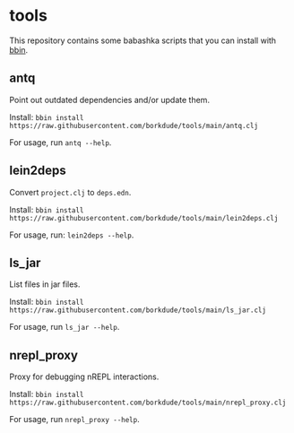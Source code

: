 # tools

This repository contains some babashka scripts that you can install with [bbin](https://github.com/babashka/bbin).

## antq

Point out outdated dependencies and/or update them.

Install: `bbin install https://raw.githubusercontent.com/borkdude/tools/main/antq.clj`

For usage, run `antq --help`.

## lein2deps

Convert `project.clj` to `deps.edn`.

Install: `bbin install https://raw.githubusercontent.com/borkdude/tools/main/lein2deps.clj`

For usage, run: `lein2deps --help`.

## ls_jar

List files in jar files.

Install: `bbin install https://raw.githubusercontent.com/borkdude/tools/main/ls_jar.clj`

For usage, run `ls_jar --help`.

## nrepl_proxy

Proxy for debugging nREPL interactions.

Install: `bbin install https://raw.githubusercontent.com/borkdude/tools/main/nrepl_proxy.clj`

For usage, run `nrepl_proxy --help`.
